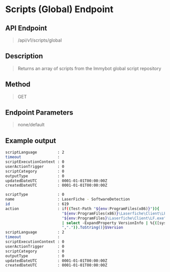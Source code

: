 # Scripts (Global) Endpoint
## API Endpoint
> /api/v1/scripts/global
## Description
> Returns an array of scripts from the Immybot global script repository
## Method
> GET
## Endpoint Parameters
> none/default
## Example output
```sh
scriptLanguage         : 2
timeout                :
scriptExecutionContext : 0
userActionTrigger      : 0
scriptCategory         : 0
outputType             : 0
updatedDateUTC         : 0001-01-01T00:00:00Z
createdDateUTC         : 0001-01-01T00:00:00Z

scriptType             : 0
name                   : LaserFiche - SoftwareDetection
id                     : 619
action                 : if((Test-Path "${env:ProgramFiles(x86)}")){    $FileName =
                         "${env:ProgramFiles(x86)}\Laserfiche\Client\LF.exe"}else{    $FileName =
                         "${env:ProgramFiles}\Laserfiche\Client\LF.exe"}$Version = Get-Item $FileName -ErrorAction SilentlyContinue
                         | select -ExpandProperty VersionInfo | %{([system.Version]$_.FileVersion.Replace(",
                         ",".")).ToString()}$Version
scriptLanguage         : 2
timeout                :
scriptExecutionContext : 0
userActionTrigger      : 0
scriptCategory         : 0
outputType             : 0
updatedDateUTC         : 0001-01-01T00:00:00Z
createdDateUTC         : 0001-01-01T00:00:00Z
```